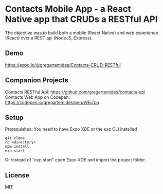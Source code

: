# Contacts Mobile App - a React Native app that CRUDs a RESTful API

The objective was to build both a mobile (React Native) and web experience (React) over a REST api (NodeJS, Express).

## Demo
https://expo.io/@gregartemides/Contacts-CRUD-RESTful

## Companion Projects
Contacts RESTful Api: https://github.com/gregartemides/contacts-api
Contacts Web App on Codepen: https://codepen.io/gregartemides/pen/WEjZpa

## Setup
Prerequisites: You need to have Expo XDE or the exp CLI installed
```
git clone ...
cd <directory>
npm install
exp start
```
Or instead of "exp start" open Expo XDE and import the project folder.

## License

[MIT](LICENSE)